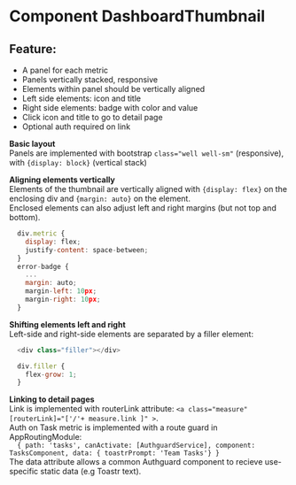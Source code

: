 # Component DashboardThumbnail

## Feature:
- A panel for each metric
- Panels vertically stacked, responsive
- Elements within panel should be vertically aligned
- Left side elements: icon and title
- Right side elements: badge with color and value
- Click icon and title to go to detail page
- Optional auth required on link

**Basic layout**  
Panels are implemented with bootstrap `class="well well-sm"` (responsive), with `{display: block}` (vertical stack)

**Aligning elements vertically**  
Elements of the thumbnail are vertically aligned with `{display: flex}` on the enclosing div and `{margin: auto}` on the element.  
Enclosed elements can also adjust left and right margins (but not top and bottom).
```javascript
  div.metric {
    display: flex;
    justify-content: space-between;
  }
  error-badge {
    ...
    margin: auto;
    margin-left: 10px;
    margin-right: 10px;
  }
```

**Shifting elements left and right**  
Left-side and right-side elements are separated by a filler element:
```javascript
  <div class="filler"></div>

  div.filler {
    flex-grow: 1;
  }
```

**Linking to detail pages**  
Link is implemented with routerLink attribute:
  `<a class="measure" [routerLink]="['/'+ measure.link ]" >`.  
Auth on Task metric is implemented with a route guard in AppRoutingModule:  
`  { path: 'tasks', canActivate: [AuthguardService], component: TasksComponent, data: { toastrPrompt: 'Team Tasks'} }`  
The data attribute allows a common Authguard component to recieve use-specific static data (e.g Toastr text).